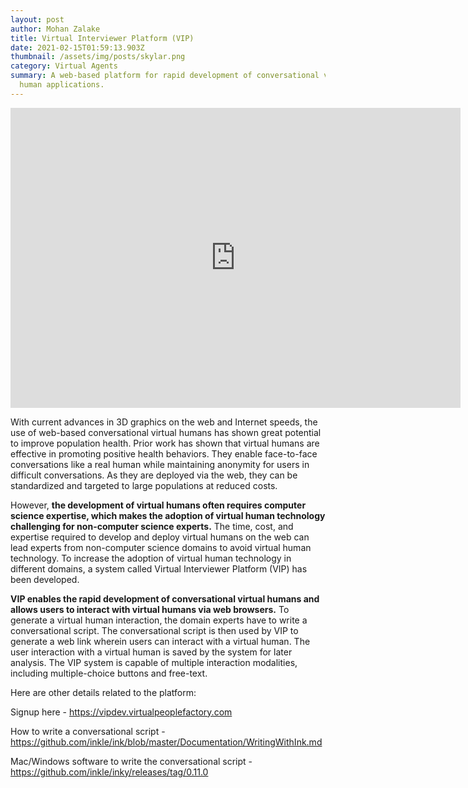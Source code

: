 ```yaml
---
layout: post
author: Mohan Zalake
title: Virtual Interviewer Platform (VIP)
date: 2021-02-15T01:59:13.903Z
thumbnail: /assets/img/posts/skylar.png
category: Virtual Agents
summary: A web-based platform for rapid development of conversational virtual
  human applications.
---
```

<!--StartFragment-->

<iframe style="display: block;margin-left:auto;margin-right:auto;" width="720" height="480" src="https://www.youtube.com/embed/L1yYgWBwhVc" frameborder="0" allow="accelerometer; autoplay; encrypted-media; gyroscope; picture-in-picture" allowfullscreen></iframe>

With current advances in 3D graphics on the web and Internet speeds, the use of web-based conversational virtual humans has shown great potential to improve population health. Prior work has shown that virtual humans are effective in promoting positive health behaviors. They enable face-to-face conversations like a real human while maintaining anonymity for users in difficult conversations. As they are deployed via the web, they can be standardized and targeted to large populations at reduced costs.

However, **the development of virtual humans often requires computer science expertise, which makes the adoption of virtual human technology challenging for non-computer science experts.** The time, cost, and expertise required to develop and deploy virtual humans on the web can lead experts from non-computer science domains to avoid virtual human technology. To increase the adoption of virtual human technology in different domains, a system called Virtual Interviewer Platform (VIP) has been developed.

**VIP enables the rapid development of conversational virtual humans and allows users to interact with virtual humans via web browsers.** To generate a virtual human interaction, the domain experts have to write a conversational script. The conversational script is then used by VIP to generate a web link wherein users can interact with a virtual human. The user interaction with a virtual human is saved by the system for later analysis. The VIP system is capable of multiple interaction modalities, including multiple-choice buttons and free-text. 

Here are other details related to the platform:

Signup here - <https://vipdev.virtualpeoplefactory.com>

How to write a conversational script -  
<https://github.com/inkle/ink/blob/master/Documentation/WritingWithInk.md>

Mac/Windows software to write the conversational script - <https://github.com/inkle/inky/releases/tag/0.11.0>

<!--EndFragment-->